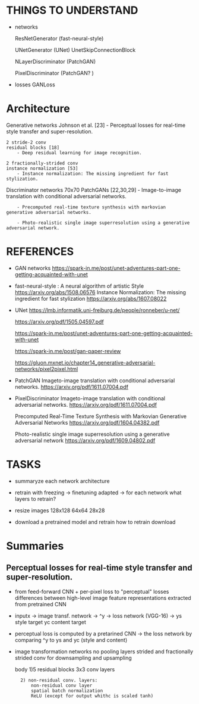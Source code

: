 
THINGS TO UNDERSTAND
=====================

- networks

	ResNetGenerator (fast-neural-style)

	UNetGenerator    (UNet)
	UnetSkipConnectionBlock 

	NLayerDiscriminator (PatchGAN)
	
	PixelDiscriminator  (PatchGAN?	)

- losses
	GANLoss

Architecture
============

Generative networks
	Johnson et al. [23]
		- Perceptual losses for real-time style transfer and super-resolution.

	2 stride-2 conv
	residual blocks [18]
		- Deep residual learning for image recognition.

	2 fractionally-strided conv
	instance normalization [53]
		- Instance normalization: The missing ingredient for fast stylization.


Discriminator networks
	70x70 PatchGANs  [22,30,29]
		- Image-to-image translation with conditional adversarial networks.

		- Precomputed real-time texture synthesis with markovian generative adversarial networks.

		- Photo-realistic single image superresolution using a generative adversarial network.


REFERENCES
==========

- GAN networks
	https://spark-in.me/post/unet-adventures-part-one-getting-acquainted-with-unet

- fast-neural-style : 
	A neural algorithm of artistic Style
		https://arxiv.org/abs/1508.06576 
	Instance Normalization: The missing ingredient for fast stylization
		https://arxiv.org/abs/1607.08022 

	

- UNet
	https://lmb.informatik.uni-freiburg.de/people/ronneber/u-net/

	https://arxiv.org/pdf/1505.04597.pdf

	https://spark-in.me/post/unet-adventures-part-one-getting-acquainted-with-unet

	https://spark-in.me/post/gan-paper-review

	https://gluon.mxnet.io/chapter14_generative-adversarial-networks/pixel2pixel.html


- PatchGAN
	 Imageto-image translation with conditional adversarial networks.
	https://arxiv.org/pdf/1611.07004.pdf


- PixelDiscriminator
	Imageto-image translation with conditional adversarial networks.
	https://arxiv.org/pdf/1611.07004.pdf

	Precomputed Real-Time Texture Synthesis with Markovian Generative Adversarial Networks
	https://arxiv.org/pdf/1604.04382.pdf

	Photo-realistic single image superresolution using a generative adversarial network
	https://arxiv.org/pdf/1609.04802.pdf


TASKS
======

- summaryze each network architecture

- retrain with freezing 
	-> finetuning adapted
	-> for each network what layers to retrain?


- resize images 
	128x128
	64x64
	28x28


- download a pretrained model and retrain
	how to retrain download


Summaries
==========


## Perceptual losses for real-time style transfer and super-resolution.

- from feed-forward CNN +  per-pixel loss 
   to 
   "perceptual" losses
   		differences between high-level image feature representations extracted from pretrained CNN


- inputx  -> image transf. network -> ^y -> loss network (VGG-16) -> 
                                      ys style target
                                      yc  content target

- perceptual loss is computed by a pretarined CNN -> the loss network by comparing ^y to ys and yc (style and content)


- image transformation networks
	no pooling layers
	strided and fractionally strided conv for downsampling and upsampling

	body
		1)5 residual blocks
				3x3 conv layers
				
		2) non-residual conv. layers: 
			non-residual conv layer
			spatial batch normalization
			ReLU (except for output whithc is scaled tanh)